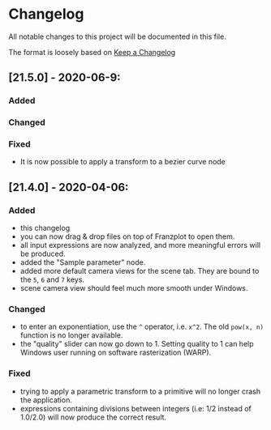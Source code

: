 # Changelog
All notable changes to this project will be documented in this file.

The format is loosely based on [Keep a Changelog](https://keepachangelog.com/en/1.0.0/)

## [21.5.0] - 2020-06-9:

### Added

### Changed

### Fixed
- It is now possible to apply a transform to a bezier curve node

## [21.4.0] - 2020-04-06:

### Added
- this changelog
- you can now drag & drop files on top of Franzplot to open them.
- all input expressions are now analyzed, and more meaningful errors will be produced.
- added the "Sample parameter" node.
- added more default camera views for the scene tab. They are bound to the `5`, `6` and `7` keys.
- scene camera view should feel much more smooth under Windows.

### Changed
- to enter an exponentiation, use the `^` operator, i.e. `x^2`. The old `pow(x, n)` function is no longer available.
- the "quality" slider can now go down to 1. Setting quality to 1 can help Windows user running on software rasterization (WARP).

### Fixed
- trying to apply a parametric transform to a primitive will no longer crash the application.
- expressions containing divisions between integers (i.e: 1/2 instead of 1.0/2.0) will now produce the correct result.
